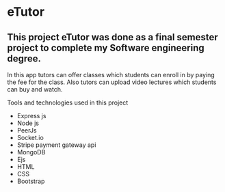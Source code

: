 # eTutor

## This project eTutor was done as a final semester project to complete my Software engineering degree.
In this app tutors can offer classes which students can enroll in by paying the fee for the class. Also tutors can upload video lectures which students can buy and watch.

Tools and technologies used in this project
- Express js
- Node js
- PeerJs
- Socket.io
- Stripe payment gateway api
- MongoDB
- Ejs
- HTML
- CSS
- Bootstrap
